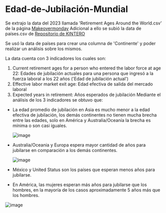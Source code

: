 # Edad-de-Jubilación-Mundial
Se extrajo la data del 2023 llamada 'Retirement Ages Around the World.csv' de la página [Makeovermonday](https://makeovermonday.co.uk/) Adicional a ello se subió la data de países.csv de [Repositorio de KINTERO](https://gist.github.com/kintero/7d1db891401f56256c79)


Se usó la data de países para crear una columna de 'Continente' y poder realizar un análisis sobre los mismos.

La data cuenta con 3 indicadores los cuales son:
  1. Current retirement ages for a person who entered the labor force at age 22: Edades de jubilación actuales para una persona que ingresó a la fuerza laboral a los 22 años ('Edad de jubilación actual')
  2. Effective labor market exit age: Edad efectiva de salida del mercado laboral
  3. Expected years in retirement: Años esperados de jubilación
Mediante el análisis de los 3 indicadores se obtuvo que:
   - La edad promedio de jubilación en Asia es mucho menor a la edad efectiva de jubilación, los demás continentes no tienen mucha brecha entre las edades, solo en América y Australia/Oceanía la brecha es mínima o son casi iguales.

     ![image](https://github.com/Tamripo/Edad-de-Jubilacion-Mundial/assets/160193509/ad8e9e39-8469-482b-8c24-8d93469738eb)
     
   - Australia/Oceania y Europa espera mayor cantidad de años para jubilarse en comparación a los demás continentes.

     ![image](https://github.com/Tamripo/Edad-de-Jubilacion-Mundial/assets/160193509/2c1b8855-0f48-4ede-a8f7-b756e1802477)

   - México y United Status son los países que esperan menos años para jubilarse.
   - En América, las mujeres esperan más años para jubilarse que los hombres, en la mayoría de los casos aproximadamente 5 años más que  los hombres.

  ![image](https://github.com/Tamripo/Edad-de-Jubilacion-Mundial/assets/160193509/d979d425-40e0-485e-9663-56129575510e)


